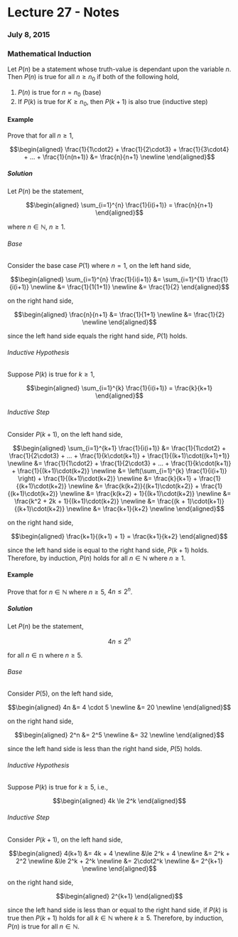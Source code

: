 # Lecture 27 - Notes  

### July 8, 2015  

### Mathematical Induction

Let $P(n)$ be a statement whose truth-value is dependant upon the variable $n$. Then $P(n)$ is true for all $n \ge n_0$ if both of the following hold,

1. $P(n)$ is true for $n = n_0$ (base)
2. If $P(k)$ is true for $K \ge n_0$, then $P(k+1)$ is also true (inductive step)

#### Example

Prove that for all $n \ge 1$,

$$\begin{aligned}
    \frac{1}{1\cdot2} + \frac{1}{2\cdot3} + \frac{1}{3\cdot4} + ... + \frac{1}{n(n+1)} &= \frac{n}{n+1} \newline
\end{aligned}$$

##### Solution

Let $P(n)$ be the statement,

$$\begin{aligned}
    \sum_{i=1}^{n} \frac{1}{i(i+1)} = \frac{n}{n+1}
\end{aligned}$$

where $n \in \mathbb N$, $n \ge 1$.

###### Base

Consider the base case $P(1)$ where $n = 1$, on the left hand side,

$$\begin{aligned}
    \sum_{i=1}^{n} \frac{1}{i(i+1)} &= \sum_{i=1}^{1} \frac{1}{i(i+1)} \newline
    &= \frac{1}{1(1+1)} \newline
    &= \frac{1}{2}
\end{aligned}$$

on the right hand side,

$$\begin{aligned}
    \frac{n}{n+1} &= \frac{1}{1+1} \newline
    &= \frac{1}{2} \newline
\end{aligned}$$

since the left hand side equals the right hand side, $P(1)$ holds.

###### Inductive Hypothesis

Suppose $P(k)$ is true for $k \ge 1$,

$$\begin{aligned}
    \sum_{i=1}^{k} \frac{1}{i(i+1)} = \frac{k}{k+1}
\end{aligned}$$

###### Inductive Step

Consider $P(k+1)$, on the left hand side,

$$\begin{aligned}
    \sum_{i=1}^{k+1} \frac{1}{i(i+1)} &= \frac{1}{1\cdot2} + \frac{1}{2\cdot3} + ... + \frac{1}{k\cdot(k+1)} + \frac{1}{(k+1)\cdot((k+1)+1)} \newline  
    &= \frac{1}{1\cdot2} + \frac{1}{2\cdot3} + ... + \frac{1}{k\cdot(k+1)} + \frac{1}{(k+1)\cdot(k+2)} \newline
    &= \left(\sum_{i=1}^{k} \frac{1}{i(i+1)} \right) + \frac{1}{(k+1)\cdot(k+2)} \newline
    &= \frac{k}{k+1} + \frac{1}{(k+1)\cdot(k+2)} \newline
    &= \frac{k(k+2)}{(k+1)\cdot(k+2)} + \frac{1}{(k+1)\cdot(k+2)} \newline
    &= \frac{k(k+2) + 1}{(k+1)\cdot(k+2)} \newline
    &= \frac{k^2 + 2k + 1}{(k+1)\cdot(k+2)} \newline
    &= \frac{(k + 1)\cdot(k+1)}{(k+1)\cdot(k+2)} \newline
    &= \frac{k+1}{k+2} \newline
\end{aligned}$$

 on the right hand side,
 
 $$\begin{aligned}
    \frac{k+1}{(k+1) + 1} = \frac{k+1}{k+2}
\end{aligned}$$

since the left hand side is equal to the right hand side, $P(k+1)$ holds. Therefore, by induction, $P(n)$ holds for all $n \in \mathbb N$ where $n \ge 1$.

#### Example

Prove that for $n \in \mathbb N$ where $n \ge 5$, $4n \le 2^n$.

##### Solution

Let $P(n)$ be the statement,

$$
    4n \le 2^n
$$

for all $n \in \mathbb n$ where $n \ge 5$.

###### Base

Consider $P(5)$, on the left hand side,

$$\begin{aligned}
    4n &= 4 \cdot 5 \newline
    &= 20 \newline
\end{aligned}$$

on the right hand side,

$$\begin{aligned}
    2^n &= 2^5 \newline
    &= 32 \newline
\end{aligned}$$

since the left hand side is less than the right hand side, $P(5)$ holds.

###### Inductive Hypothesis

Suppose $P(k)$ is true for $k \ge 5$, i.e.,

$$\begin{aligned}
    4k \le 2^k
\end{aligned}$$

###### Inductive Step

Consider $P(k+1)$, on the left hand side,

$$\begin{aligned}
    4(k+1) &= 4k + 4 \newline
    &\le 2^k + 4 \newline
    &= 2^k + 2^2 \newline
    &\le 2^k + 2^k \newline
    &= 2\cdot2^k \newline
    &= 2^{k+1} \newline
\end{aligned}$$

on the right hand side,

$$\begin{aligned}
    2^{k+1}
\end{aligned}$$

since the left hand side is less than or equal to the right hand side, if $P(k)$ is true then $P(k+1)$ holds for all $k \in \mathbb N$ where $k \ge 5$. Therefore, by induction, $P(n)$ is true for all $n \in \mathbb N$.



 


